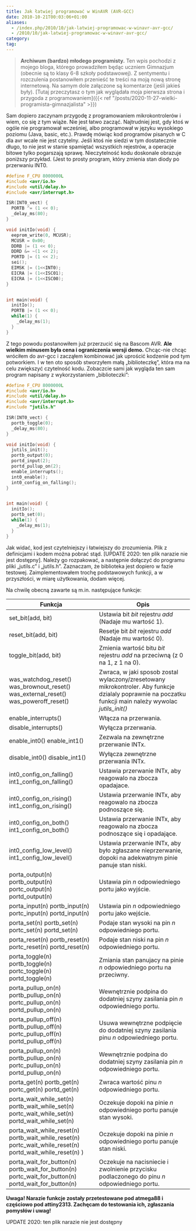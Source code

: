 ```yaml
---
title: Jak łatwiej programować w WinAVR (AVR-GCC)
date: 2010-10-21T00:03:06+01:00
aliases:
  - /index.php/2010/10/jak-latwiej-programowac-w-winavr-avr-gcc/
  - /2010/10/jak-latwiej-programowac-w-winavr-avr-gcc/
category:
tag:
---
```


> **Archiwum (bardzo) młodego programisty.** Ten wpis pochodzi z mojego bloga, którego prowadziłem będąc uczniem Gimnazjum (obecnie są to klasy 6-8 szkoły podstawowej). Z sentymentu i rozczulenia postanowiłem przenieść te treści na moją nową stronę internetową. Na samym dole załączone są komentarze (jeśli jakieś były). [Tutaj przeczytasz o tym jak wyglądała moja pierwsza strona i przygoda z programowaniem]({{< ref "/posts/2020-11-27-wielki-programista-gimnazjalista" >}})
> 
Sam dopiero zaczynam przygodę z programowaniem mikrokontrolerów i wiem, co się z tym wiąże. Nie jest łatwo zacząć. Najtrudniej jest, gdy ktoś w ogóle nie programował wcześniej, albo programował w języku wysokiego poziomu (Java, basic, etc.). Prawdę mówiąc kod programów pisanych w C dla avr wcale nie jest czytelny. Jeśli ktoś nie siedzi w tym dostatecznie długo, to nie jest w stanie spamiętać wszystkich rejestrów, a operacje bitowe tylko pogarszają sprawę. Nieczytelność kodu doskonale obrazuje poniższy przykład. (Jest to prosty program, który zmienia stan diody po przerwaniu INT0.

```c
#define F_CPU 8000000L
#include <avr/io.h>
#include <util/delay.h>
#include <avr/interrupt.h>

ISR(INT0_vect) {
  PORTB ^= (1 << 0);
  _delay_ms(80);
}

void initIo(void) {
  eeprom_write(0, MCUSR);
  MCUSR = 0x00;
  DDRB |= (1 << 0);
  DDRD &= ~(1 << 2);
  PORTD |= (1 << 2);
  sei();
  EIMSK |= (1<<INT0);
  EICRA |= (1<<ISC01);
  EICRA |= (1<<ISC00);
}


int main(void) {
  initIo();
  PORTB |= (1 << 0);
  while(1) {
    _delay_ms(1);
  }
}
```

Z tego powodu postanowiłem już przerzucić się na Bascom AVR. **Ale wielkim minusem była cena i ograniczenia wersji demo.** Chcąc-nie chcąc wróciłem do avr-gcc i zacząłem kombinować jak uprościć kodzenie pod tym potworkiem. I w ten oto sposób stworzyłem małą „biblioteczkę”, która ma na celu zwiększyć czytelność kodu. Zobaczcie sami jak wygląda ten sam program napisany z wykorzystaniem „biblioteczki”:

```c
#define F_CPU 8000000L
#include <avr/io.h>
#include <util/delay.h>
#include <avr/interrupt.h>
#include "jutils.h"

ISR(INT0_vect) {
  portb_toggle(0);
  _delay_ms(80);
}

void initIo(void) {
  jutils_init();
  portb_output(0);
  portd_input(2);
  portd_pullup_on(2);
  enable_interrupts();
  int0_enable();
  int0_config_on_falling();
}


int main(void) {
  initIo();
  portb_set(0);
  while(1) {
    _delay_ms(1);
  }
}
```

Jak widać, kod jest czytelniejszy i łatwiejszy do zrozumienia. Plik z definicjami i kodem można pobrać stąd.  [UPDATE 2020: ten plik narazie nie jest dostępny]. Należy go rozpakować, a następnie dołączyć do programu pliki „jutils.c” i „jutils.h”. Zaznaczam, że biblioteka jest dopiero w fazie testowej. Zaimplementowałem trochę podstawowych funkcji, a w przyszłości, w miarę użytkowania, dodam więcej.

Na chwilę obecną zawarte są m.in. następujące funkcje:

| **Funkcja**                                                  | **Opis**                                                     |
| ------------------------------------------------------------ | ------------------------------------------------------------ |
| set_bit(add,  bit)                                           | Ustawia  bit *bit* rejestru *add* (Nadaje mu wartość 1).     |
| reset_bit(add,  bit)                                         | Resetje  bit *bit* rejestru *add* (Nadaje mu wartość 0).     |
| toggle_bit(add,  bit)                                        | Zmienia  wartość bitu *bit* rejestru *add* na przeciwną  (z 0 na 1, z 1 na 0). |
| was_watchdog_reset()  was_brownout_reset()  was_external_reset()  was_poweroff_reset() | Zwraca,  w jaki sposob zostal wylaczony/zresetowany mikrokontroler. Aby funkcje  dzialaly poprawnie na poczatku funkcji main należy wywolac *jutils_init()* |
| enable_interrupts()                                          | Włącza  na przerwania.                                       |
| disable_interrupts()                                         | Wyłącza  przerwania.                                         |
| enable_int0()  enable_int1()                                 | Zezwala  na zewnętrzne przerwanie INTx.                      |
| disable_int0()  disable_int1()                               | Wyłącza  zewnętrzne przerwania INTx.                         |
| int0_config_on_falling()  int1_config_on_falling()           | Ustawia  przerwanie INTx, aby reagowalo na zbocza opadajace. |
| int0_config_on_rising()  int1_config_on_rising()             | Ustawia  przerwanie INTx, aby reagowalo na zbocza podnoszące się. |
| int0_config_on_both()  int1_config_on_both()                 | Ustawia  przerwanie INTx, aby reagowalo na zbocza podnoszące się i opadające. |
| int0_config_low_level()  int1_config_low_level()             | Ustawia  przerwanie INTx, aby było zgłaszane nieprzerwanie, dopoki na adekwatnym pinie  panuje stan niski. |
| porta_output(n)  portb_output(n)  portc_output(n)  portd_output(n) | Ustawia  pin *n* odpowiedniego portu jako wyjście.           |
| porta_input(n)  portb_input(n)  portc_input(n)  portd_input(n) | Ustawia  pin *n* odpowiedniego portu jako wejście.           |
| porta_set(n)  portb_set(n)  portc_set(n)  portd_set(n)       | Podaje  stan wysoki na pin *n* odpowiedniego portu.          |
| porta_reset(n)  portb_reset(n)  portc_reset(n)  portd_reset(n) | Podaje  stan niski na pin *n* odpowiedniego portu.           |
| porta_toggle(n)  portb_toggle(n)  portc_toggle(n)  portd_toggle(n) | Zmiania  stan panujacy na pinie *n* odpowiedniego portu na przeciwny. |
| porta_pullup_on(n)  portb_pullup_on(n)  portc_pullup_on(n)  portd_pullup_on(n) | Wewnętrznie  podpina do dodatniej szyny zasilania pin *n* odpowiedniego  portu. |
| porta_pullup_off(n)  portb_pullup_off(n)  portc_pullup_off(n)  portd_pullup_off(n) | Usuwa  wewnętrzne podpięcie do dodatniej szyny zasilania pinu *n* odpowiedniego  portu. |
| porta_pullup_on(n)  portb_pullup_on(n)  portc_pullup_on(n)  portd_pullup_on(n) | Wewnętrznie  podpina do dodatniej szyny zasilania pin *n* odpowiedniego  portu. |
| porta_get(n)  portb_get(n)  portc_get(n)  portd_get(n)       | Zwraca  wartość pinu *n* odpowiedniego portu.                |
| porta_wait_while_set(n)  portb_wait_while_set(n)  portc_wait_while_set(n)  portd_wait_while_set(n) | Oczekuje  dopoki na pinie *n* odpowiedniego portu panuje stan wysoki. |
| porta_wait_while_reset(n)  portb_wait_while_reset(n)  portc_wait_while_reset(n)  portd_wait_while_reset(n)   ) | Oczekuje  dopoki na pinie *n* odpowiedniego portu panuje stan niski. |
| porta_wait_for_button(n)  portb_wait_for_button(n)  portc_wait_for_button(n)  portd_wait_for_button(n) | Oczekuje  na nacisniecie i zwolnienie przycisku podlaczonego do pinu *n* odpowiedniego  portu. |

**Uwaga! Narazie funkcje zostały przetestowane pod atmega88 i częściowo pod attiny2313. Zachęcam do testowania ich, zgłaszania pomysłów i uwag!**

UPDATE 2020: ten plik narazie nie jest dostępny
